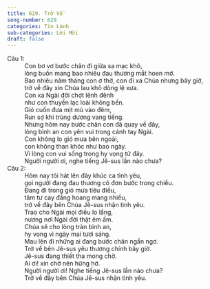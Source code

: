 ```yaml
---
title: 629. Trở Về
song-number: 629
categories: Tin Lành
sub-categories: Lời Mời
draft: false
---
```

<dl><dt>Câu 1:</dt><dd data-verse="1">Con bơ vơ bước chân đi giữa sa mạc khô, <br/>lòng buồn mang bao nhiêu đau thương mắt hoen mờ. <br/>Bao nhiêu năm tháng con ơ thờ, con đi xa Chúa nhưng bây giờ, <br/>trở về đây xin Chúa lau khô dòng lệ xưa. <br/>Con xa Ngài đời chợt lênh đênh <br/>như con thuyền lạc loài không bến. <br/>Gió cuốn đưa mịt mù vào đêm, <br/>Run sợ khi trùng dương vang tiếng. <br/>Nhưng hôm nay bước chân con đã quay về đây, <br/>lòng bình an con yên vui trong cánh tay Ngài. <br/>Con không lo gió mưa bên ngoài, <br/>con không than khóc như bao ngày. <br/>Vì lòng con vui sống trong hy vọng từ đây. <br/>Người người ơi, nghe tiếng Jê-sus lần nào chưa? </dd><dt>Câu 2:</dt><dd data-verse="2">Hôm nay tôi hát lên đây khúc ca tình yêu, <br/>gọi người đang đau thương cô đơn bước trong chiều. <br/>Ðang đi trong gió mưa tiêu điều, <br/>tâm tư cay đắng hoang mang nhiều, <br/>trở về đây bên Chúa Jê-sus nhận tình yêu. <br/>Trao cho Ngài mọi điều lo lắng, <br/>nương nơi Ngài đời thật êm ấm. <br/>Chúa sẽ cho lòng tràn bình an, <br/>hy vọng vì ngày mai tươi sáng. <br/>Mau lên đi những ai đang bước chân ngẩn ngơ. <br/>Trở về bên Jê-sus yêu thương chính bây giờ. <br/>Jê-sus đang thiết tha mong chờ. <br/>Ai ơi! xin chớ nên hững hờ. <br/>Người người ơi! Nghe tiếng Jê-sus lần nào chưa? <br/>Trở về đây bên Chúa Jê-sus nhận tình yêu. </dd></dl>